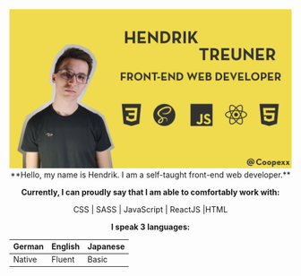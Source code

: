<img src="https://github.com/Coopexx/Coopexx/blob/main/banner.png">

<div align="center">**Hello, my name is Hendrik. I am a self-taught front-end web developer.**

**Currently, I can proudly say that I am able to comfortably work with:**


CSS | SASS | JavaScript | ReactJS |HTML


**I speak 3 languages:**

| German  | English | Japanese |
| ------------- | ------------- | ------------- |
| Native  | Fluent  | Basic |
</div>
